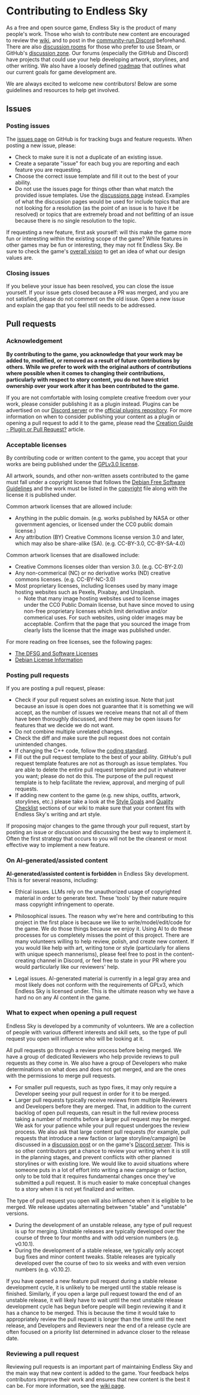 # Contributing to Endless Sky

As a free and open source game, Endless Sky is the product of many people's work. Those who wish to contribute new content are encouraged to review the [wiki](https://github.com/endless-sky/endless-sky/wiki), and to post in the [community-run Discord](https://discord.gg/ZeuASSx) beforehand. There are also [discussion rooms](https://steamcommunity.com/app/404410/discussions/) for those who prefer to use Steam, or GitHub's [discussion zone](https://github.com/endless-sky/endless-sky/discussions). Our forums (especially the GitHub and Discord) have projects that could use your help developing artwork, storylines, and other writing. We also have a loosely defined [roadmap](https://github.com/endless-sky/endless-sky/wiki/DevelopmentRoadmap) that outlines what our current goals for game development are.

We are always excited to welcome new contributors! Below are some guidelines and resources to help get involved.

## Issues

### Posting issues

The [issues page](https://github.com/endless-sky/endless-sky/issues) on GitHub is for tracking bugs and feature requests. When posting a new issue, please:

* Check to make sure it is not a duplicate of an existing issue.
* Create a separate "issue" for each bug you are reporting and each feature you are requesting.
* Choose the correct issue template and fill it out to the best of your ability.
* Do not use the issues page for things other than what match the provided issue templates. Use the [discussions page](https://github.com/endless-sky/endless-sky/discussions) instead. Examples of what the discussion pages would be used for include topics that are not looking for a resolution (as the point of an issue is to have it be resolved) or topics that are extremely broad and not befitting of an issue because there is no single resolution to the topic.

If requesting a new feature, first ask yourself: will this make the game more fun or interesting within the existing scope of the game? While features in other games may be fun or interesting, they may not fit Endless Sky. Be sure to check the game's [overall vision](https://github.com/endless-sky/endless-sky/wiki/Endless-Sky's-Vision) to get an idea of what our design values are.

### Closing issues

If you believe your issue has been resolved, you can close the issue yourself. If your issue gets closed because a PR was merged, and you are not satisfied, please do not comment on the old issue. Open a new issue and explain the gap that you feel still needs to be addressed.

## Pull requests

### Acknowledgement

**By contributing to the game, you acknowledge that your work may be added to, modified, or removed as a result of future contributions by others. While we prefer to work with the original authors of contributions where possible when it comes to changing their contributions, particularly with respect to story content, you do not have strict ownership over your work after it has been contributed to the game.**

If you are not comfortable with losing complete creative freedom over your work, please consider publishing it as a plugin instead. Plugins can be advertised on our [Discord server](https://discord.gg/ZeuASSx) or the [official plugins repository](https://github.com/endless-sky/endless-sky-plugins). For more information on when to consider publishing your content as a plugin or opening a pull request to add it to the game, please read the [Creation Guide - Plugin or Pull Request?](https://github.com/endless-sky/endless-sky/wiki/Creation-Guide---Plug-in-or-Pull-Request) article.

### Acceptable licenses

By contributing code or written content to the game, you accept that your works are being published under the [GPLv3.0 license](https://www.gnu.org/licenses/).

All artwork, sounds, and other non-written assets contributed to the game must fall under a copyright license that follows the [Debian Free Software Guidelines](https://www.debian.org/social_contract#guidelines) and the work must be listed in the [copyright](https://github.com/endless-sky/endless-sky/blob/master/copyright) file along with the license it is published under.

Common artwork licenses that are allowed include:
* Anything in the public domain. (e.g. works published by NASA or other government agencies, or licensed under the CC0 public domain license.)
* Any attribution (BY) Creative Commons license version 3.0 and later, which may also be share-alike (SA). (e.g. CC-BY-3.0, CC-BY-SA-4.0)

Common artwork licenses that are disallowed include:
* Creative Commons licenses older than version 3.0. (e.g. CC-BY-2.0)
* Any non-commerical (NC) or no derivative works (ND) creative commons licenses. (e.g. CC-BY-NC-3.0)
* Most proprietary licenses, including licenses used by many image hosting websites such as Pexels, Pixabay, and Unsplash.
	* Note that many image hosting websites used to license images under the CC0 Public Domain license, but have since moved to using non-free proprietary licenses which limit derivative and/or commerical uses. For such websites, using older images may be acceptable. Confirm that the page that you sourced the image from clearly lists the license that the image was published under.

For more reading on free licenses, see the following pages:
* [The DFSG and Software Licenses](https://wiki.debian.org/DFSGLicenses)
* [Debian License Information](https://www.debian.org/legal/licenses/)

### Posting pull requests

If you are posting a pull request, please:

* Check if your pull request solves an existing issue. Note that just because an issue is open does not guarantee that it is something we will accept, as the number of issues we receive means that not all of them have been thoroughly discussed, and there may be open issues for features that we decide we do not want.
* Do not combine multiple unrelated changes.
* Check the diff and make sure the pull request does not contain unintended changes.
* If changing the C++ code, follow the [coding standard](https://endless-sky.github.io/styleguide/styleguide.xml).
* Fill out the pull request template to the best of your ability. GitHub's pull request template features are not as thorough as issue templates. You are able to delete the entire pull request template and put in whatever you want; please do not do this. The purpose of the pull request template is to help facilitate the review, approval, and merging of pull requests.
* If adding new content to the game (e.g. new ships, outfits, artwork, storylines, etc.) please take a look at the [Style Goals](https://github.com/endless-sky/endless-sky/wiki/StyleGoals) and [Quality Checklist](https://github.com/endless-sky/endless-sky/wiki/QualityChecklist) sections of our wiki to make sure that your content fits with Endless Sky's writing and art style.

If proposing major changes to the game through your pull request, start by posting an issue or discussion and discussing the best way to implement it. Often the first strategy that occurs to you will not be the cleanest or most effective way to implement a new feature.

### On AI-generated/assisted content

**AI-generated/assisted content is forbidden** in Endless Sky development. This is for several reasons, including:

* Ethical issues. LLMs rely on the unauthorized usage of copyrighted material in order to generate text. These 'tools' by their nature require mass copyright infringement to operate.

* Philosophical issues. The reason why we're here and contributing to this project in the first place is because we like to write/model/edit/code for the game. We do those things because we enjoy it. Using AI to do these processes for us completely misses the point of this project. 
There are many volunteers willing to help review, polish, and create new content. If you would like help with art, writing tone or style (particularly for aliens with unique speech mannerisms), please feel free to post in the content-creating channel in Discord, or feel free to state in your PR where you would particularly like our reviewers' help.

* Legal issues. AI-generated material is currently in a legal gray area and most likely does not conform with the requirements of GPLv3, which Endless Sky is licensed under. This is the ultimate reason why we have a hard no on any AI content in the game.

### What to expect when opening a pull request

Endless Sky is developed by a community of volunteers. We are a collection of people with various different interests and skill sets, so the type of pull request you open will influence who will be looking at it.

All pull requests go through a review process before being merged. We have a group of dedicated Reviewers who help provide reviews to pull requests as they come in. We also have a group of Developers who make determinations on what does and does not get merged, and are the ones with the permissions to merge pull requests.

* For smaller pull requests, such as typo fixes, it may only require a Developer seeing your pull request in order for it to be merged.
* Larger pull requests typically receive reviews from multiple Reviewers and Developers before they are merged. That, in addition to the current backlog of open pull requests, can result in the full review process taking a number of months before a larger pull request may be merged. We ask for your patience while your pull request undergoes the review process. We also ask that large content pull requests (for example, pull requests that introduce a new faction or large storyline/campaign) be discussed in a [discussion post](https://github.com/endless-sky/endless-sky/discussions) or on the game's [Discord server](https://discord.gg/ZeuASSx). This is so other contributors get a chance to review your writing when it is still in the planning stages, and prevent conflicts with other planned storylines or with existing lore. We would like to avoid situations where someone puts in a lot of effort into writing a new campaign or faction, only to be told that it requires fundamental changes once they've submitted a pull request. It is much easier to make conceptual changes to a story when it is not yet finalized and written.

The type of pull request you open will also influence when it is eligible to be merged. We release updates alternating between "stable" and "unstable" versions.

* During the development of an unstable release, any type of pull request is up for merging. Unstable releases are typically developed over the course of three to four months and with odd version numbers (e.g. v0.10.1).
* During the development of a stable release, we typically only accept bug fixes and minor content tweaks. Stable releases are typically developed over the course of two to six weeks and with even version numbers (e.g. v0.10.2).

If you have opened a new feature pull request during a stable release development cycle, it is unlikely to be merged until the stable release is finished. Similarly, if you open a large pull request toward the end of an unstable release, it will likely have to wait until the next unstable release development cycle has begun before people will begin reviewing it and it has a chance to be merged. This is because the time it would take to appropriately review the pull request is longer than the time until the next release, and Developers and Reviewers near the end of a release cycle are often focused on a priority list determined in advance closer to the release date.

### Reviewing a pull request

Reviewing pull requests is an important part of maintaining Endless Sky and the main way that new content is added to the game. Your feedback helps contributors improve their work and ensures that new content is the best it can be. For more information, see the [wiki page](https://github.com/endless-sky/endless-sky/wiki/ReviewingPRs).
